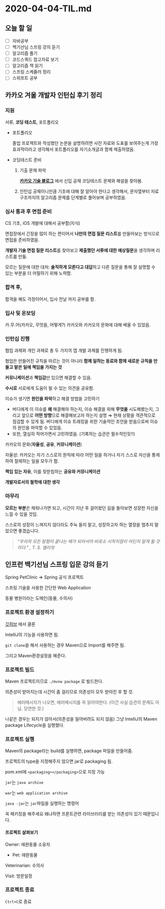 # 2020-04-04-TIL.md

## 오늘 할 일

- [ ] 자바공부
- [ ] 백기선님 스프링 강의 듣기
- [ ] 알고리즘 풀기
- [ ] 코드스쿼드 참고자료 보기
- [ ] 알고리즘 책 읽기
- [ ] 스프링 스케쥴러 정리
- [ ] 스위프트 공부

## 카카오 겨울 개발자 인턴십 후기 정리

### 지원

서류, **코딩 테스트**, 포트폴리오

- 포트폴리오

  졸업 프로젝트와 작성했던 논문을 설명하려면 사진 자료와 도표를 보여주는게 가장 효과적이라고 생각해서 포트폴리오를 자기소개글과 함께 제출하였음.

- 코딩테스트 준비

  1. 기출 문제 파악

     [**카카오 기술 블로그**](https://tech.kakao.com/search/%EC%BD%94%EB%94%A9+%ED%85%8C%EC%8A%A4%ED%8A%B8) 에서 신입 공채 코딩테스트 문제와 해설을 찾아봄.

  2. 인턴십 공채이니만큼 기초에 대해 잘 알아야 한다고 생각해서, 문자열부터 자료 구조까지의 알고리즘 문제를 단계별로 풀어보며 공부하였음.

### 심사 통과 후 면접 준비

CS 기초, iOS 개발에 대해서 공부함(지식)

면접장에서 긴장을 많이 하는 편이어서 **나만의 면접 질문 리스트**를 만들어보는 방식으로 면접을 준비하였음.

**개발자 기술 면접 질문 리스트**를 찾아보고 **제출했던 서류에 대한 예상질문**을 생각하며 리스트를 만듦.

모르는 질문에 대한 대처: **솔직하게 모른다고 대답**하고 다른 질문을 통해 잘 설명할 수 있는 부분을 더 어필하기 위해 노력함.

### 합격 후,

합격을 해도 걱정이어서, 입사 전날 까지 공부를 함.

### 입사 및 온보딩

카.무.어(카카오, 무엇을, 어떻게?) 카카오와 카카오의 문화에 대해 배울 수 있었음.

### 인턴십 진행

협업 과제와 개인 과제로 총 두 가지의 앱 개발 과제를 진행하게 됨.

협업은 만들어진 규칙을 따르는 것이 아니라 **함께 일하는 동료와 함께 새로운 규칙을 만들고 맡은 일에 책임을 가지는 것**

**커뮤니케이션**과 **책임감**만 있으면 해결할 수 있음.

**수시로** 서로에게 도움이 될 수 있는 의견을 공유함.

이슈가 생기면 **원인을 파악**하고 해결 방법을 고민하기

- 버디에게 이 이슈를 **왜** 해결해야 하는지, 이슈 해결을 위해 **무엇을** 시도해봤는지, 그리고 앞으로 **어떤 방향**으로 해결해보고자 하는지 설명 ⇒ 현재 상황을 객관적으로 점검할 수 있게 됨. 버디에게 이슈 트래킹을 위한 기술적인 조언을 받음으로써 이슈의 원인을 파악할 수 있었음.
- 또한, 열심히 적어가면서 고민하였음. (기록하는 습관은 필수적인듯!!)

카카오의 문화(**자율성**, **공유**, **커뮤니케이션**)

자율성: 카카오는 자기 스스로의 원칙에 따라 어떤 일을 하거나 자기 스스로 자신을 통제하여 절제하는 일을 모두가 함.

**책임 있는 자유**, 이를 뒷받침하는 **공유와 커뮤니케이션**

**개발자로서의 철학에 대한 생각**

### 마무리

**모르는 부분**은 채워나가면 되고, 시간이 지난 후 걸어왔던 길을 돌아보면 성장한 자신을 느낄 수 있을 것임.

스스로의 성장이 느껴지지 않더라도 주눅 들지 말고, 성장하고자 하는 열정을 멈추지 말았으면 좋겠습니다.

> *“우리의 모든 탐험이 끝나는 때가 되어서야 비로소 시작지점이 어딘지 알게 될 것이다.” , T. S. 엘리엇*

## 인프런 백기선님 스프링 입문 강의 듣기

Spring PetClinic ⇒ Spring 공식 프로젝트

스프링 기술을 사용한 간단한 Web Application

동물 병원이라는 도메인(동물, 수의사)

### 프로젝트 환경 설정하기

[깃허브](https://github.com/spring-projects/spring-petclinic) 에서 클론

IntelliJ의 기능을 사용하면 됨.

`git clone`을 해서 사용하는 경우 Maven으로 Import를 해주면 됨.

그리고 Maven환경설정을 해준다.

### 프로젝트 빌드

Maven 프로젝트이므로 `./mvnw package` 로 빌드한다.

의존성이 받아지는데 시간이 좀 걸리므로 의존성이 모두 받아진 후 할 것.

> 에러메시지가 나오면, 에러메시지를 꼭 읽어야한다. (이건 사실 습관의 문제도 아님. 당연한 것.)

나같은 경우는 되지가 않아서(의존성을 밀어버려도 되지 않음) 그냥 IntelliJ의 Maven package Lifecycle을 실행했다.

### 프로젝트 실행

Maven의 package라는 build를 실행하면, package 파일을 만들어줌.

프로젝트의 type을 지정해주지 않으면 jar로 packaging 됨.

pom.xml에 `<packaging></packaging>`으로 지정 가능

`jar`는 `java archive`

`war`는 `web application archive`

`java -jar`는 `jar`파일을 실행하는 명령어

꼭 패키징을 해주세요 왜냐하면 프론트관련 라이브러리를 받는 의존성이 있기 때문입니다.

#### 프로젝트 살펴보기

Owner: 애완동물 소유자

- Pet: 애완동물

Veterinarian: 수의사

Visit: 방문일정

### 프로젝트 종료

`Ctrl+C`로 종료

